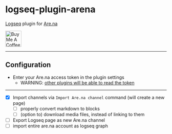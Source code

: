# logseq-plugin-arena

[Logseq](https://logseq.com/) plugin for [Are.na](https://www.are.na/)

<a href="https://www.buymeacoffee.com/freder" target="_blank"><img src="https://cdn.buymeacoffee.com/buttons/v2/default-yellow.png" alt="Buy Me A Coffee" style="height: 50px !important"></a>

---

## Configuration

- Enter your Are.na access token in the plugin settings
	- WARNING: [other plugins will be able to read the token](https://github.com/logseq/logseq/issues/9290)

---

- [x] Import channels via `Import Are.na channel` command (will create a new page)
	- [ ] properly convert markdown to blocks
	- [ ] (option to) download media files, instead of linking to them
- [ ] Export Logseq page as new Are.na channel
- [ ] import entire are.na account as logseq graph
